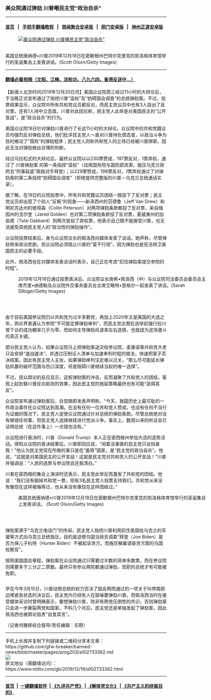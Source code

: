 ### 美众院通过弹劾 川普嘲民主党“政治自杀”
------------------------

#### [首页](https://github.com/gfw-breaker/banned-news/blob/master/README.md) &nbsp;&nbsp;|&nbsp;&nbsp; [手把手翻墙教程](https://github.com/gfw-breaker/guides/wiki) &nbsp;&nbsp;|&nbsp;&nbsp; [禁闻聚合安卓版](https://github.com/gfw-breaker/bn-android) &nbsp;&nbsp;|&nbsp;&nbsp; [网门安卓版](https://github.com/oGate2/oGate) &nbsp;&nbsp;|&nbsp;&nbsp; [神州正道安卓版](https://github.com/SzzdOgate/update) 



<div><div class="featured_image">
 <a href="https://i.ntdtv.com/assets/uploads/2019/12/GettyImages-1194791194.jpg" target="_blank">
  <figure>
   <img alt="美众院通过弹劾 川普嘲民主党“政治自杀”" src="https://i.ntdtv.com/assets/uploads/2019/12/GettyImages-1194791194-800x450.jpg"/>
  </figure><br/>
 </a>
 <span class="caption">
  美国总统唐纳德•川普2019年12月18日在密歇根州巴特尔克里克的凯洛格体育馆举行的圣诞集会上发表讲话。(Scott Olson/Getty Images)
 </span>
</div>
</div><hr/>

#### [翻墙必看视频（文昭、江峰、法轮功、八九六四、香港反送中...）](https://github.com/gfw-breaker/banned-news/blob/master/pages/link3.md)

<div><div class="post_content" itemprop="articleBody">
 <p>
  【新唐人北京时间2019年12月20日讯】美国众议院周三经过11小时的大辩论后，于当晚正式宣布通过了指控川普“滥权”及“妨碍国会调查”的总统弹劾案。不过，投票结果显示，众议院中所有共和党议员都反对，而民主党议员中也有3人投出了反对票，还有1人持中立态度。川普对此回应称，民主党人此举是对美国民主的“公开宣战”，是“政治自杀”的行为。
 </p>
 <p>
  美国众议院18日针对弹劾川普进行了长达11小时的大辩论。众议院中的共和党籍议员均强烈反对弹劾总统，他们批评民主党人一直对川普持仇恨态度，以政治斗争为目的推动了“腐败”的弹劾程序；民主党人则称共和党人的立场已经被川普绑架，因此无法对弹劾做出合理的判断。
 </p>
 <p>
  经过马拉松式的大辩论后，最终众议院以以230票赞成，197票反对，1票弃权，通过了
  <ok href="https://www.ntdtv.com/gb/川普弹劾案.htm">
   川普弹劾案
  </ok>
  的第一条指控“滥权”（动用国务院与国防部资源，施压乌克兰政府去“刑事起底”政敌对手拜登）；以229票赞成，198票反对，1票弃权通过了对弹劾案的第二条指控“妨碍国会调查”（拒绝提供完整版的川普－乌克兰总统通话实录）。
 </p>
 <p>
  据了解，在18日的众院投票中，所有共和党籍议员团结一致投下了反对票；民主党议员却出现了个别人“反叛”的现象——新泽西州的范德鲁（Jeff Van Drew）和明尼苏达州的彼得森（Collin Peterson）对两项弹劾条款都投了反对票，来自缅因州的戈尔登（Jared Golden）也对第二项弹劾条款投了反对票，夏威夷州的加伯德（Tulsi Gabbard）则两次皆投了弃权票，他表示自己既不能接受川普，也无法接受其他民主党人的“政治性的弹劾操作”。
 </p>
 <p>
  众议院投票结束后，身为众议院议长的佩洛西向媒体发表了谈话。她声称，尽管弹劾带来政治悲剧，但众议院必须阻止川普的“蛮干行径”，因为弹劾也是宪法捍卫美国民主的必要手段。
 </p>
 <p>
  此外，佩洛西也在对媒体发表谈话时表示，自己正在考虑“扣住弹劾案提交参院的时程”。
 </p>
 <figure class="wp-caption alignnone" id="attachment_102733374" style="width: 600px">
  <img alt="" class="size-medium wp-image-102733374" src="https://i.ntdtv.com/assets/uploads/2019/12/GettyImages-1189577295-1-600x400.jpg">
   <br/><figcaption class="wp-caption-text">
    2019年12月18日通过投票表决后，众议院议长南希•佩洛西（中）与众议院司法委员会委员会主席杰里•纳德勒及众议院外交事务委员会主席艾略特•恩格尔一起发表了讲话。(Sarah Silbiger/Getty Images)
   </figcaption><br/>
  </img>
 </figure><br/>
 <p>
  由于目前美国参议院仍以共和党为过半多数党，再加上2020年又是美国的大选之年，舆论界普遍认为参院“不可能定罪弹劾审判”，而民主党企图在选举前强行拉川普下台的成功概率几乎为零，而如何主导弹劾风波来左右选情，也就成为这场激斗的真正关键。
 </p>
 <p>
  部分民主党人认为，如果众议院马上把弹劾案送交给参议院，麦康诺等共和党大老只会安排“速战速决”，并透过压制证人清单与加速审判时程的做法，快速把案子否决结案。因此有民主党人主张，如果弹劾审判注定难以过关，“那么尽可能延长弹劾风暴的破坏范围与伤口深度，将是阻碍川普继续当权的唯一选择”。
 </p>
 <p>
  不过，民众舆论的反应显示，这桩弹劾案的冲击，反而凝聚了共和党人的团结，客观上起到替川普反向助攻的效果，因此民主党的拖延策略最终也有可能“适得其反”。
 </p>
 <p>
  众议院宣布通过弹劾案后，白宫随即发表声明称，“今天，我国历史上最可耻的一件政治事件在众议院达到高潮。在没有任何一位共和党人赞成，也没有任何不当行为证据的情况下，民主党人促使众议院通过针对总统的弹劾条款。尽管总统绝对没有做错任何事，但民主党人选择继续进行党派斗争。事实上，数周以来的听证会已证明总统（在这件事上）一点错也没有。”
 </p>
 <p>
  众议院进行表决时，川普（Donald Trump）本人正在密西根州参加大选的造势活动。得知众议院的表决结果后，川普即回应说，“闲着没事做的民主党只会陷害我！”他认为民主党现在所做的事只是在“羞辱”国家，是“民主党的政治自杀”。他说，“这就是对美国民主的公开宣战！这就是民主党对共和党人的公开宣战！”川普并强调说：“人民的选票与参议院会还我清白。”
 </p>
 <p>
  川普在密西根的集会上演讲时还表示，民主党此举反而激发了共和党的团结。他说：“我们没有输掉共和党一票，但有3名民主党人投票支持我们。共和党从来没有像现在这样被侮辱过，也从来没有像现在这样团结过。”
 </p>
 <figure class="wp-caption alignnone" id="attachment_102733375" style="width: 600px">
  <img alt="" class="size-medium wp-image-102733375" src="https://i.ntdtv.com/assets/uploads/2019/12/GettyImages-1194791322-600x400.jpg">
   <br/><figcaption class="wp-caption-text">
    美国总统唐纳德•川普2019年12月18日在密歇根州巴特尔克里克的凯洛格体育馆举行的圣诞集会上发表讲话。 (Scott Olson/Getty Images)
   </figcaption><br/>
  </img>
 </figure><br/>
 <p>
  弹劾案源于“乌克兰电话门”的传闻，民主党人指控川普利用扣住美国给乌克兰的军援等方式向乌克兰总统施压，目的是迫使乌国当局去调查“拜登（Joe Biden）是否为保儿子杭特（Hunter Biden）不被起诉贪污，而施压解雇调查贪污案的乌国检察官”。
 </p>
 <p>
  按照美国国会章程，弹劾案在众议院通过只需要过半数的简单多数票，而在参议院则需要多于三分之二票数。最终只有参众两院都通过弹劾，现职的总统才有可能被免职。
 </p>
 <p>
  <img alt="" class="alignnone wp-image-102733386" src="https://i.ntdtv.com/assets/uploads/2019/12/2019-12-19_182817.jpg"/>
 </p>
 <p>
  早在今年3月15日，川普动用总统的权力否决了国会两院通过的一项关于叫停南部边境紧急状态的决议后，民主党内已经有人在鼓噪要弹劾川普。而佩洛西当时在接受媒体采访时曾明确表示，要想弹劾川普，除非有两党压倒性的共识，否则弹劾案只会进一步撕裂两党和国家。不料几个月后，民主党还是单独发起了弹劾案，因此佩洛西也被舆论指责“自食其言”。
 </p>
 <p>
  （记者何雅婷综合报导/责任编辑：东野）
 </p>
 <div class="single_ad">
 </div>
</div>
</div>
<hr/>
手机上长按并复制下列链接或二维码分享本文章：<br/>
https://github.com/gfw-breaker/banned-news/blob/master/pages/prog203/a102733362.md <br/>
<a href='https://github.com/gfw-breaker/banned-news/blob/master/pages/prog203/a102733362.md'><img src='https://github.com/gfw-breaker/banned-news/blob/master/pages/prog203/a102733362.md.png'/></a> <br/>
原文地址（需翻墙访问）：https://www.ntdtv.com/gb/2019/12/19/a102733362.html


------------------------
#### [首页](https://github.com/gfw-breaker/banned-news/blob/master/README.md) &nbsp;|&nbsp; [一键翻墙软件](https://github.com/gfw-breaker/nogfw/blob/master/README.md) &nbsp;| [《九评共产党》](https://github.com/gfw-breaker/9ping.md/blob/master/README.md#九评之一评共产党是什么) | [《解体党文化》](https://github.com/gfw-breaker/jtdwh.md/blob/master/README.md) | [《共产主义的终极目的》](https://github.com/gfw-breaker/gczydzjmd.md/blob/master/README.md)


<img src='http://gfw-breaker.win/banned-news/pages/prog203/a102733362.md' width='0px' height='0px'/>